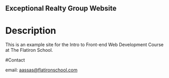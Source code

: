 Exceptional Realty Group Website
---

# Description

This is an example site for the Intro to Front-end Web Development Course at The Flatiron School.

#Contact

email: aassas@flatironschool.com
